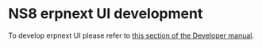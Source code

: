 # NS8 erpnext UI development

To develop erpnext UI please refer to [this section of the Developer manual](https://nethserver.github.io/ns8-core/ui/modules/#module-ui-development).
